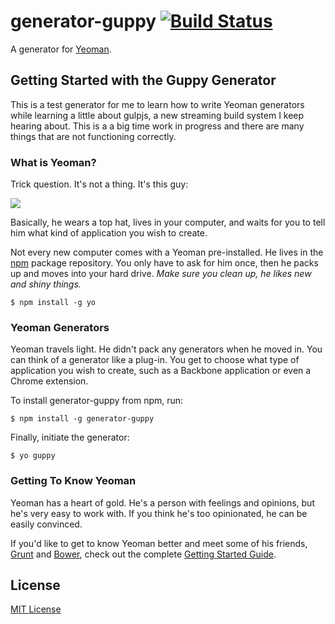 # generator-guppy [![Build Status](https://secure.travis-ci.org/chrisjordanme/generator-guppy.png?branch=master)](https://travis-ci.org/chrisjordanme/generator-guppy)

A generator for [Yeoman](http://yeoman.io).


## Getting Started with the Guppy Generator

This is a test generator for me to learn how to write Yeoman generators while learning a little about gulpjs, a new streaming build system I keep hearing about. This is a
a big time work in progress and there are many things that are not functioning correctly.

### What is Yeoman?

Trick question. It's not a thing. It's this guy:

![](http://i.imgur.com/JHaAlBJ.png)

Basically, he wears a top hat, lives in your computer, and waits for you to tell him what kind of application you wish to create.

Not every new computer comes with a Yeoman pre-installed. He lives in the [npm](https://npmjs.org) package repository. You only have to ask for him once, then he packs up and moves into your hard drive. *Make sure you clean up, he likes new and shiny things.*

```
$ npm install -g yo
```

### Yeoman Generators

Yeoman travels light. He didn't pack any generators when he moved in. You can think of a generator like a plug-in. You get to choose what type of application you wish to create, such as a Backbone application or even a Chrome extension.

To install generator-guppy from npm, run:

```
$ npm install -g generator-guppy
```

Finally, initiate the generator:

```
$ yo guppy
```

### Getting To Know Yeoman

Yeoman has a heart of gold. He's a person with feelings and opinions, but he's very easy to work with. If you think he's too opinionated, he can be easily convinced.

If you'd like to get to know Yeoman better and meet some of his friends, [Grunt](http://gruntjs.com) and [Bower](http://bower.io), check out the complete [Getting Started Guide](https://github.com/yeoman/yeoman/wiki/Getting-Started).


## License

[MIT License](http://en.wikipedia.org/wiki/MIT_License)
